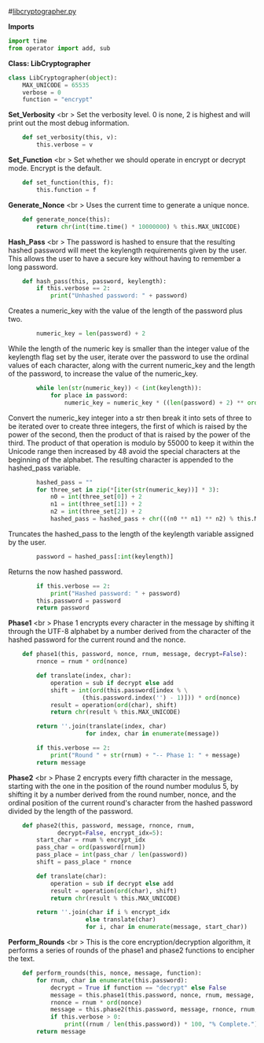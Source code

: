 #[libcryptographer.py](#libcryptographer.py "save:")

__Imports__
```python
import time
from operator import add, sub
```

__Class: LibCryptographer__
```python
class LibCryptographer(object):
    MAX_UNICODE = 65535
    verbose = 0
    function = "encrypt"
```

__Set_Verbosity__ <br \>
Set the verbosity level. 0 is none, 2 is highest and will print out the most debug information.
```python
    def set_verbosity(this, v):
        this.verbose = v
```

__Set_Function__ <br \>
Set whether we should operate in encrypt or decrypt mode.  Encrypt is the default. 
```python
    def set_function(this, f):
        this.function = f
```

__Generate_Nonce__ <br \>
Uses the current time to generate a unique nonce.
```python
    def generate_nonce(this):
        return chr(int(time.time() * 10000000) % this.MAX_UNICODE)
```

__Hash_Pass__ <br \>
The password is hashed to ensure that the resulting hashed password will meet the keylength requirements given by the user. This allows the user to have a secure key without having to remember a long password.
```python
    def hash_pass(this, password, keylength):
        if this.verbose == 2:
            print("Unhashed password: " + password)
```
Creates a numeric_key with the value of the length of the password plus two.
```python
        numeric_key = len(password) + 2
```
While the length of the numeric key is smaller than the integer value of the keylength flag set by the user, iterate over the password to use the ordinal values of each character, along with the current numeric_key and the length of the password, to increase the value of the numeric_key.
```python
        while len(str(numeric_key)) < (int(keylength)):
            for place in password:
                numeric_key = numeric_key * ((len(password) + 2) ** ord(place))
```
Convert the numeric_key integer into a str then break it into sets of three to be iterated over to create three integers, the first of which is raised by the power of the second, then the product of that is raised by the power of the third. The product of that operation is modulo by 55000 to keep it within the Unicode range then increased by 48 avoid the special characters at the beginning of the alphabet. The resulting character is appended to the hashed_pass variable.
```python
        hashed_pass = ""
        for three_set in zip(*[iter(str(numeric_key))] * 3):
            n0 = int(three_set[0]) + 2
            n1 = int(three_set[1]) + 2
            n2 = int(three_set[2]) + 2
            hashed_pass = hashed_pass + chr(((n0 ** n1) ** n2) % this.MAX_UNICODE + 48)
```
Truncates the hashed_pass to the length of the keylength variable assigned by the user.
```python
        password = hashed_pass[:int(keylength)]
```
Returns the now hashed password.
```python
        if this.verbose == 2:
            print("Hashed password: " + password)
        this.password = password
        return password
```

__Phase1__ <br \>
Phase 1 encrypts every character in the message by shifting it through the UTF-8 alphabet by a number derived from the character of the hashed password for the current round and the nonce.
```python
    def phase1(this, password, nonce, rnum, message, decrypt=False):
        rnonce = rnum * ord(nonce)

        def translate(index, char):
            operation = sub if decrypt else add
            shift = int(ord(this.password[index % \
                     (this.password.index('') - 1)])) * ord(nonce)
            result = operation(ord(char), shift)
            return chr(result % this.MAX_UNICODE)

        return ''.join(translate(index, char)
                      for index, char in enumerate(message))

        if this.verbose == 2:
            print("Round " + str(rnum) + "-- Phase 1: " + message)
        return message
```

__Phase2__ <br \>
Phase 2 encrypts every fifth character in the message, starting with the one in the position of the round number modulus 5, by shifting it by a number derived from the round number, nonce, and the ordinal position of the current round's character from the hashed password divided by the length of the password.
```python
    def phase2(this, password, message, rnonce, rnum,
              decrypt=False, encrypt_idx=5):
        start_char = rnum % encrypt_idx
        pass_char = ord(password[rnum])
        pass_place = int(pass_char / len(password))
        shift = pass_place * rnonce

        def translate(char):
            operation = sub if decrypt else add
            result = operation(ord(char), shift)
            return chr(result % this.MAX_UNICODE)

        return ''.join(char if i % encrypt_idx
                      else translate(char)
                      for i, char in enumerate(message, start_char))
```

__Perform_Rounds__ <br \>
This is the core encryption/decryption algorithm, it performs a series of rounds of the phase1 and phase2 functions to encipher the text.
```python
    def perform_rounds(this, nonce, message, function):
        for rnum, char in enumerate(this.password):
            decrypt = True if function == "decrypt" else False
            message = this.phase1(this.password, nonce, rnum, message, decrypt)
            rnonce = rnum * ord(nonce)
            message = this.phase2(this.password, message, rnonce, rnum, decrypt)
            if this.verbose > 0:
                print((rnum / len(this.password)) * 100, "% Complete.")
        return message
```
